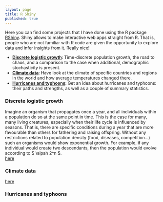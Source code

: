 ```yaml
---
layout: page
title: R Shiny
published: true
---
```


Here you can find some projects that I have done using the R package [RShiny](https://shiny.rstudio.com/). Shiny allows to make interactive web apps straight from R. That is, people who are not familiar with R code are given the opportunity to explore data and infer insights from it. Really nice!

  * [**Discrete logistic growth**](###discrete-logistic-growth):
    Time-discrete population growth, the road to chaos, and a comparison to the case when additional, demographic stochasticity is present.
  * [**Climate data**](###climate-data): Have look at the climate of specific countries and regions in the world and how average temperatures changed there.
  * [**Hurricanes and typhoons**](###hurricanes-and-typhoons): Get an idea about hurricanes and typhoons: their paths and strengths, as well as a couple of summary statistics.  


### Discrete logistic growth

Imagine an organism that propagates once a year, and all individuals within a population do so at the same point in time. This is the case for many, many living creatures, especially when their life cycle is influenced by seasons. That is, there are specific conditions during a year that are more favourable than others for fathering and raising offspring. Without any restrictions related to population density (food, diseases, competition...) such an organisms would show exponential growth. For example, if any individual would create two descendants, then the population would evolve according to
$ \alpah 2^n $.  
[here](https://thomassie.shinyapps.io/logisticgrowthtimediscrete/)



### Climate data


[here](https://thomassie.shinyapps.io/climatedataapp/)


### Hurricanes and typhoons
